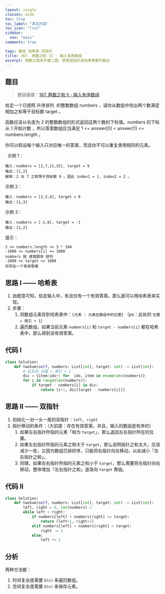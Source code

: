 ```yaml
---
layout: single
classes: wide
toc: true
toc_label: "本文内容"
toc_icon: "list"
sidebar:
  nav: "main"
comments: true

tags: 数组 哈希表 双指针
title: 167. 两数之和 II - 输入有序数组
excerpt: 两数之和系列第二题，使用双指针或哈希表都可解出
---
```


## 题目

> 题目链接：[167. 两数之和 II - 输入有序数组](https://leetcode-cn.com/problems/two-sum-ii-input-array-is-sorted/)

给定一个已按照 升序排列  的整数数组 numbers ，请你从数组中找出两个数满足相加之和等于目标数 target 。

函数应该以长度为 2 的整数数组的形式返回这两个数的下标值。numbers 的下标 从 1 开始计数 ，所以答案数组应当满足 1 <= answer[0] < answer[1] <= numbers.length 。

你可以假设每个输入只对应唯一的答案，而且你不可以重复使用相同的元素。

 
示例 1：

    输入：numbers = [2,7,11,15], target = 9
    输出：[1,2]
    解释：2 与 7 之和等于目标数 9 。因此 index1 = 1, index2 = 2 。
示例 2：

    输入：numbers = [2,3,4], target = 6
    输出：[1,3]
示例 3：

    输入：numbers = [-1,0], target = -1
    输出：[1,2]
    

提示：

    2 <= numbers.length <= 3 * 104
    -1000 <= numbers[i] <= 1000
    numbers 按 递增顺序 排列
    -1000 <= target <= 1000
    仅存在一个有效答案


## 思路 I —— 哈希表

1. 由题意可知，给定输入中，有且仅有一个有效答案。那么就可以用哈希表来实现。
2. 步骤：
   1. 将数组元素存到哈希表中：`{元素 : 元素在数组中的位置}` （ps：此处的 `位置 = 索引 + 1`）
   2. 遍历数组，如果当前元素 `numbers[i]` 和 `target - numbers[i]` 都在哈希表中，那么得到该有效答案。

## 代码 I

```python
class Solution:
    def twoSum(self, numbers: List[int], target: int) -> List[int]:
        # 此处的 位置 = 索引 + 1
        dic = {item:idx+1 for  idx, item in enumerate(numbers)}
        for i in range(len(numbers)):
            if target - numbers[i] in dic:
                return [i+1, dic[target - numbers[i]]]
```

## 思路 II —— 双指针

1. 初始化一对一头一尾的双指针：`left, right`
2. 指针移动的条件：（大前提：存在有效答案，并且，输入的数组是有序的）
   1. 如果左右指针所指的元素「和为 `target`」，那么返回左右指针所在的位置。
   2. 如果左右指针所指的元素之和大于 `target`，那么说明指针之和太大，应该减少一些，又因为数组已排好序，只能将右指针向左移动，以此减小「左右指针之和」。
   3. 同理，如果左右指针所指的元素之和小于 `target`，那么需要将左指针向右移动，整体增加「左右指针之和」逐渐向 `target` 靠拢。

## 代码 II

```python
class Solution:
    def twoSum(self, numbers: List[int], target: int) -> List[int]:
        left, right = 0, len(numbers)-1
        while left < right:
            if numbers[left] + numbers[right] == target:
                return [left+1, right+1]
            elif numbers[left] + numbers[right] > target:
                right -= 1
            else:
                left += 1
```

## 分析 

两种方法都：

1. 时间复杂度需要 `O(n)` 来遍历数组。
2. 空间复杂度需要 `O(n)` 来保存元素。
   